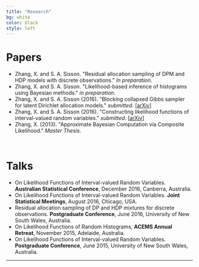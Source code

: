 ```yaml
---
title: "Research"
bg: white
color: black
style: left
---
```


# Papers

* Zhang, X. and S. A. Sisson. "Residual allocation sampling of DPM and HDP models with discrete observations." *In preparation*.
* Zhang, X. and S. A. Sisson. "Likelihood-based inference of histograms using Bayesian methods." *in preparation*.
* Zhang, X. and S. A. Sisson (2016). "Blocking collapsed Gibbs sampler for latent Dirichlet allocation models." *submitted*. \[[arXiv](https://arxiv.org)\]
* Zhang, X. and S. A. Sisson (2016). "Constructing likelihood functions of interval-valued random variables." *submitted*. \[[arXiv](https://arxiv.org)\]
* Zhang, X. (2013). "Approximate Bayesian Computation via Composite Likelihood." *Master Thesis*.

<br>

# Talks

* On Likelihood Functions of Interval-valued Random Variables. **Australian Statistical Conference**, December 2016, Canberra, Australia.
* On Likelihood Functions of Interval-valued Random Variables. **Joint Statistical Meetings**, August 2016, Chicago, USA.
* Residual allocation sampling of DP and HDP mixtures for discrete observations. **Postgraduate Conference**, June 2016, University of New South Wales, Australia.
* On Likelihood Functions of Random Histograms, **ACEMS Annual Retreat**, November 2015, Adelaide, Australia.
* On Likelihood Functions of Interval-valued Random Variables. **Postgraduate Conference**, June 2015, University of New South Wales, Australia.

---


